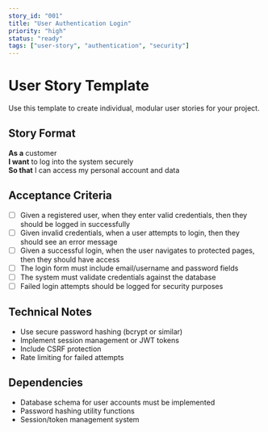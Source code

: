 ```yaml
---
story_id: "001"
title: "User Authentication Login"
priority: "high"
status: "ready"
tags: ["user-story", "authentication", "security"]
---
```


# User Story Template

Use this template to create individual, modular user stories for your project.

## Story Format

**As a** customer  
**I want** to log into the system securely  
**So that** I can access my personal account and data

## Acceptance Criteria

- [ ] Given a registered user, when they enter valid credentials, then they should be logged in successfully
- [ ] Given invalid credentials, when a user attempts to login, then they should see an error message  
- [ ] Given a successful login, when the user navigates to protected pages, then they should have access
- [ ] The login form must include email/username and password fields
- [ ] The system must validate credentials against the database
- [ ] Failed login attempts should be logged for security purposes

## Technical Notes

- Use secure password hashing (bcrypt or similar)
- Implement session management or JWT tokens
- Include CSRF protection
- Rate limiting for failed attempts

## Dependencies

- Database schema for user accounts must be implemented
- Password hashing utility functions
- Session/token management system